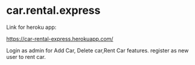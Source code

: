 # car.rental.express

Link for heroku app: 

https://car-rental-express.herokuapp.com/

Login as admin for Add Car, Delete car,Rent Car features.
register as new user to rent car.
